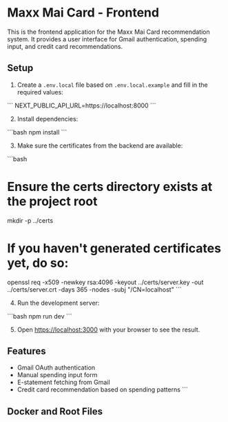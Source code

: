 # Maxx Mai Card - Frontend

This is the frontend application for the Maxx Mai Card recommendation system. It provides a user interface for Gmail authentication, spending input, and credit card recommendations.

## Setup

1. Create a `.env.local` file based on `.env.local.example` and fill in the required values:

\`\`\`
NEXT_PUBLIC_API_URL=https://localhost:8000
\`\`\`

2. Install dependencies:

\`\`\`bash
npm install
\`\`\`

3. Make sure the certificates from the backend are available:

\`\`\`bash
# Ensure the certs directory exists at the project root
mkdir -p ../certs
# If you haven't generated certificates yet, do so:
openssl req -x509 -newkey rsa:4096 -keyout ../certs/server.key -out ../certs/server.crt -days 365 -nodes -subj "/CN=localhost"
\`\`\`

4. Run the development server:

\`\`\`bash
npm run dev
\`\`\`

5. Open [https://localhost:3000](https://localhost:3000) with your browser to see the result.

## Features

- Gmail OAuth authentication
- Manual spending input form
- E-statement fetching from Gmail
- Credit card recommendation based on spending patterns
\`\`\`

## Docker and Root Files
